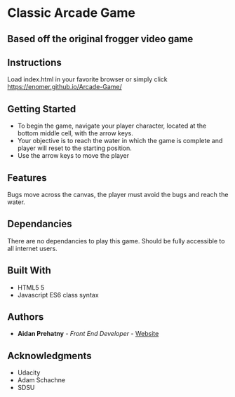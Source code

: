 # Classic Arcade Game
## Based off the original frogger video game

## Instructions

Load index.html in your favorite browser or simply click https://enomer.github.io/Arcade-Game/

## Getting Started

* To begin the game, navigate your player character, located at the bottom middle cell, with the arrow keys. 
* Your objective is to reach the water in which the game is complete and player will reset to the starting position.
* Use the arrow keys to move the player

## Features

Bugs move across the canvas, the player must avoid the bugs and reach the water. 

## Dependancies

There are no dependancies to play this game. Should be fully accessible to all internet users.

## Built With

* HTML5 5
* Javascript ES6 class syntax

## Authors

* **Aidan Prehatny** - *Front End Developer* - [Website](https://aidanprehatny.com)

## Acknowledgments

* Udacity
* Adam Schachne
* SDSU
